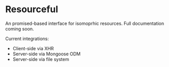 # Resourceful

An promised-based interface for isomoprhic resources. Full documentation coming soon.

Current integrations:
- Client-side via XHR
- Server-side via Mongoose ODM
- Server-side via file system